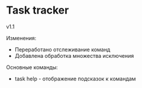 # Task tracker
v1.1

Изменения:
- Переработано отслеживание команд
- Добавлена обработка множества исключения


Основные команды:
- task help - отображение подсказок к командам
